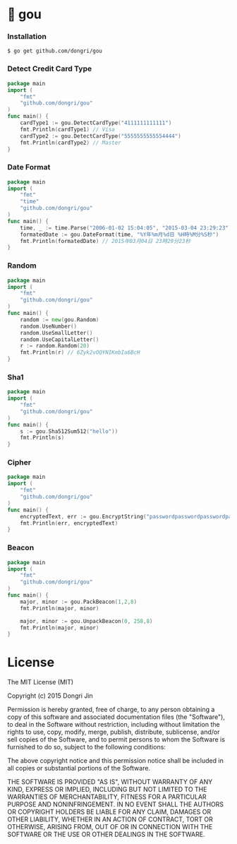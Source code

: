 # :ramen: gou

### Installation

```
$ go get github.com/dongri/gou
```

### Detect Credit Card Type
```go
package main
import (
	"fmt"
	"github.com/dongri/gou"
)
func main() {
	cardType1 := gou.DetectCardType("4111111111111")
	fmt.Println(cardType1) // Visa
	cardType2 := gou.DetectCardType("5555555555554444")
	fmt.Println(cardType2) // Master
}
```

### Date Format
```go
package main
import (
	"fmt"
	"time"
	"github.com/dongri/gou"
)
func main() {
	time, _ := time.Parse("2006-01-02 15:04:05", "2015-03-04 23:29:23")
	formatedDate := gou.DateFormat(time, "%Y年%m月%d日 %H時%M分%S秒")
	fmt.Println(formatedDate) // 2015年03月04日 23時29分23秒
}
```

### Random
```go
package main
import (
	"fmt"
	"github.com/dongri/gou"
)
func main() {
	random := new(gou.Random)
	random.UseNumber()
	random.UseSmallLetter()
	random.UseCapitalLetter()
	r := random.Random(20)
	fmt.Println(r) // 6Zyk2vOQYNIKmbIa6BcH
}
```

### Sha1
```go
package main
import (
	"fmt"
	"github.com/dongri/gou"
)
func main() {
	s := gou.Sha512Sum512("hello"))
	fmt.Println(s)
}
```

### Cipher
```go
package main
import (
	"fmt"
	"github.com/dongri/gou"
)
func main() {
	encryptedText, err := gou.EncryptString("passwordpasswordpasswordpassword", "hoge")
	fmt.Println(err, encryptedText)
}
```

### Beacon
```go
package main
import (
	"fmt"
	"github.com/dongri/gou"
)
func main() {
	major, minor := gou.PackBeacon(1,2,8)
	fmt.Println(major, minor)

	major, minor := gou.UnpackBeacon(0, 258,8)
	fmt.Println(major, minor)
}
```

# License

The MIT License (MIT)

Copyright (c) 2015 Dongri Jin

Permission is hereby granted, free of charge, to any person obtaining a copy
of this software and associated documentation files (the "Software"), to deal
in the Software without restriction, including without limitation the rights
to use, copy, modify, merge, publish, distribute, sublicense, and/or sell
copies of the Software, and to permit persons to whom the Software is
furnished to do so, subject to the following conditions:

The above copyright notice and this permission notice shall be included in all
copies or substantial portions of the Software.

THE SOFTWARE IS PROVIDED "AS IS", WITHOUT WARRANTY OF ANY KIND, EXPRESS OR
IMPLIED, INCLUDING BUT NOT LIMITED TO THE WARRANTIES OF MERCHANTABILITY,
FITNESS FOR A PARTICULAR PURPOSE AND NONINFRINGEMENT. IN NO EVENT SHALL THE
AUTHORS OR COPYRIGHT HOLDERS BE LIABLE FOR ANY CLAIM, DAMAGES OR OTHER
LIABILITY, WHETHER IN AN ACTION OF CONTRACT, TORT OR OTHERWISE, ARISING FROM,
OUT OF OR IN CONNECTION WITH THE SOFTWARE OR THE USE OR OTHER DEALINGS IN THE
SOFTWARE.
